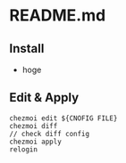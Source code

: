 # README.md

## Install

- hoge

## Edit & Apply

```console
chezmoi edit ${CNOFIG FILE}
chezmoi diff
// check diff config
chezmoi apply
relogin
```
